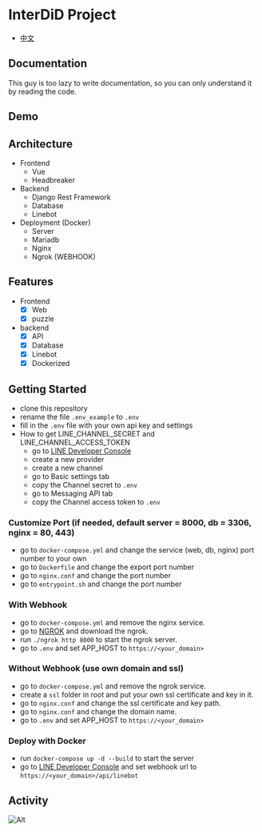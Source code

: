 # InterDiD Project

- [中文](README_zh.md)

## Documentation
This guy is too lazy to write documentation, so you can only understand it by reading the code.

## Demo


## Architecture
- Frontend
  - Vue
  - Headbreaker
- Backend
  - Django Rest Framework
  - Database
  - Linebot
- Deployment (Docker)
  - Server
  - Mariadb
  - Nginx
  - Ngrok (WEBHOOK)

## Features
- Frontend
  - [x] Web
  - [x] puzzle
- backend
  - [x] API
  - [x] Database
  - [x] Linebot
  - [x] Dockerized

## Getting Started
* clone this repository
* rename the file `.env_example` to `.env`
* fill in the `.env` file with your own api key and settings
* How to get LINE_CHANNEL_SECRET and LINE_CHANNEL_ACCESS_TOKEN
  * go to [LINE Developer Console](https://developers.line.biz/console/)
  * create a new provider
  * create a new channel
  * go to Basic settings tab
  * copy the Channel secret to `.env`
  * go to Messaging API tab
  * copy the Channel access token to `.env`

### Customize Port (if needed, default server = 8000, db = 3306, nginx = 80, 443)
* go to `docker-compose.yml` and change the service (web, db, nginx) port number to your own
* go to `Dockerfile` and change the export port number
* go to `nginx.conf` and change the port number
* go to `entrypoint.sh` and change the port number

### With Webhook
- go to `docker-compose.yml` and remove the nginx service.
- go to [NGROK](https://ngrok.com/) and download the ngrok.
- run `./ngrok http 8000` to start the ngrok server.
- go to `.env` and set APP_HOST to `https://<your_domain>`

### Without Webhook (use own domain and ssl)
- go to `docker-compose.yml` and remove the ngrok service.
- create a `ssl` folder in root and put your own ssl certificate and key in it.
- go to `nginx.conf` and change the ssl certificate and key path.
- go to `nginx.conf` and change the domain name.
- go to `.env` and set APP_HOST to `https://<your_domain>`

### Deploy with Docker
* run `docker-compose up -d --build` to start the server
* go to [LINE Developer Console](https://developers.line.biz/console/) and set webhook url to `https://<your_domain>/api/linebot`

## Activity
![Alt](https://repobeats.axiom.co/api/embed/7a2e89f748c1cc8887da9f8b62a1a673c0710e10.svg "Repobeats analytics image")